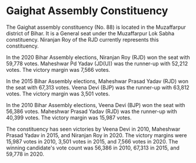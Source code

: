 # Gaighat Assembly Constituency

The Gaighat assembly constituency (No. 88) is located in the Muzaffarpur district of Bihar. It is a General seat under the Muzaffarpur Lok Sabha constituency. Niranjan Roy of the RJD currently represents this constituency.

In the 2020 Bihar Assembly elections, Niranjan Roy (RJD) won the seat with 59,778 votes. Maheshwar Pd Yadav (JD(U)) was the runner-up with 52,212 votes. The victory margin was 7,566 votes.

In the 2015 Bihar Assembly elections, Maheshwar Prasad Yadav (RJD) won the seat with 67,313 votes. Veena Devi (BJP) was the runner-up with 63,812 votes. The victory margin was 3,501 votes.

In the 2010 Bihar Assembly elections, Veena Devi (BJP) won the seat with 56,386 votes. Maheshwar Prasad Yadav (RJD) was the runner-up with 40,399 votes. The victory margin was 15,987 votes.

The constituency has seen victories by Veena Devi in 2010, Maheshwar Prasad Yadav in 2015, and Niranjan Roy in 2020. The victory margins were 15,987 votes in 2010, 3,501 votes in 2015, and 7,566 votes in 2020. The winning candidate's vote count was 56,386 in 2010, 67,313 in 2015, and 59,778 in 2020.
